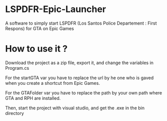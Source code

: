 # LSPDFR-Epic-Launcher
A software to simply start LSPDFR (Los Santos Police Departement : First Respons) for GTA on Epic Games

# How to use it ?
Download the project as a zip file, export it, and change the variables in Program.cs

For the startGTA var you have to replace the url by he one who is gaved when you create a shortcut from Epic Games.

For the GTAFolder var you have to replace the path by your own path where GTA and RPH are installed.

Then, start the project with visual studio, and get the .exe in the bin directory
